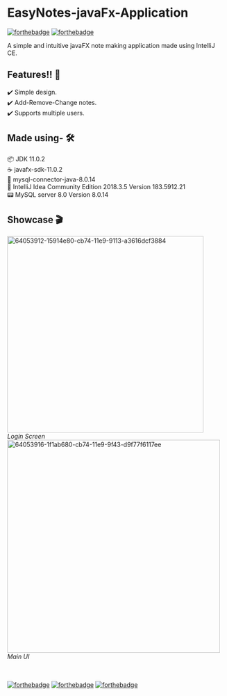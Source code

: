 # EasyNotes-javaFx-Application
[![forthebadge](https://forthebadge.com/images/badges/made-with-java.svg)](https://forthebadge.com)
[![forthebadge](https://forthebadge.com/images/badges/uses-git.svg)](https://forthebadge.com)

A simple and intuitive javaFX note making application made using IntelliJ CE.

## Features!! :popcorn:
:heavy_check_mark: Simple design.  
:heavy_check_mark: Add-Remove-Change notes.  
:heavy_check_mark: Supports multiple users.  

## Made using- :hammer_and_wrench:

:package: JDK 11.0.2  
:coffee: javafx-sdk-11.0.2  
:link: mysql-connector-java-8.0.14  
:dart: IntelliJ Idea Community Edition 2018.3.5 Version 183.5912.21  
:pager: MySQL server 8.0 Version 8.0.14

## Showcase :clapper:
<img width="452" alt="64053912-15914e80-cb74-11e9-9113-a3616dcf3884" src="https://user-images.githubusercontent.com/46970219/87468475-546aae80-c637-11ea-98a5-11784e718ea7.png"><br>
_Login Screen_  
<img width="490" alt="64053916-1f1ab680-cb74-11e9-9f43-d9f77f6117ee" src="https://user-images.githubusercontent.com/46970219/87468580-8845d400-c637-11ea-8717-c5778510dd16.png"><br>
_Main UI_

<br><br>
[![forthebadge](https://forthebadge.com/images/badges/built-with-love.svg)](https://forthebadge.com)
[![forthebadge](https://forthebadge.com/images/badges/compatibility-betamax.svg)](https://forthebadge.com)
[![forthebadge](https://forthebadge.com/images/badges/winter-is-coming.svg)](https://forthebadge.com)
